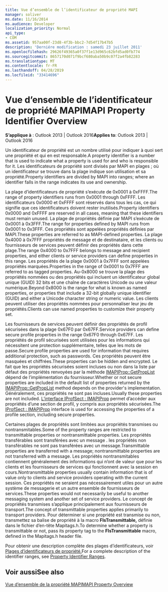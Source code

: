 ```yaml
---
title: Vue d’ensemble de l’identificateur de propriété MAPI
manager: soliver
ms.date: 11/16/2014
ms.audience: Developer
localization_priority: Normal
api_type:
- COM
ms.assetid: 957aa00f-23d8-4f3b-bbc2-7d54f17b47b5
description: 'Derniére modification : samedi 23 juillet 2011'
ms.openlocfilehash: 29626f49365a0f37f1e13d965c62bfd5ad0fb774
ms.sourcegitcommit: 8657170d071f9bcf680aba50b9c07f2a4fb82283
ms.translationtype: MT
ms.contentlocale: fr-FR
ms.lasthandoff: 04/28/2019
ms.locfileid: "33414696"
---
```

# <a name="mapi-property-identifier-overview"></a><span data-ttu-id="8b4c0-103">Vue d’ensemble de l’identificateur de propriété MAPI</span><span class="sxs-lookup"><span data-stu-id="8b4c0-103">MAPI Property Identifier Overview</span></span>

  
  
<span data-ttu-id="8b4c0-104">**S’applique à** : Outlook 2013 | Outlook 2016</span><span class="sxs-lookup"><span data-stu-id="8b4c0-104">**Applies to**: Outlook 2013 | Outlook 2016</span></span> 
  
<span data-ttu-id="8b4c0-105">Un identificateur de propriété est un nombre utilisé pour indiquer à quoi sert une propriété et qui en est responsable.</span><span class="sxs-lookup"><span data-stu-id="8b4c0-105">A property identifier is a number that is used to indicate what a property is used for and who is responsible for it.</span></span> <span data-ttu-id="8b4c0-106">Les identificateurs de propriété sont divisés par MAPI en plages ; où un identificateur se trouve dans la plage indique son utilisation et sa propriété.</span><span class="sxs-lookup"><span data-stu-id="8b4c0-106">Property identifiers are divided by MAPI into ranges; where an identifier falls in the range indicates its use and ownership.</span></span> 
  
<span data-ttu-id="8b4c0-107">La plage d’identificateurs de propriété s’exécute de 0x0001 à 0xFFFF.</span><span class="sxs-lookup"><span data-stu-id="8b4c0-107">The range of property identifiers runs from 0x0001 through 0xFFFF.</span></span> <span data-ttu-id="8b4c0-108">Les identificateurs 0x0000 et 0xFFFF sont réservés dans tous les cas, ce qui signifie que ces identificateurs doivent rester inutilisés.</span><span class="sxs-lookup"><span data-stu-id="8b4c0-108">Property identifiers 0x0000 and 0xFFFF are reserved in all cases, meaning that these identifiers must remain unused.</span></span> <span data-ttu-id="8b4c0-109">La plage de propriétés définie par MAPI s’exécute de 0x0001 à 0x3FFF.</span><span class="sxs-lookup"><span data-stu-id="8b4c0-109">The range for properties defined by MAPI runs from 0x0001 to 0x3FFF.</span></span> <span data-ttu-id="8b4c0-110">Ces propriétés sont appelées propriétés définies par MAPI.</span><span class="sxs-lookup"><span data-stu-id="8b4c0-110">These properties are referred to as MAPI-defined properties.</span></span> <span data-ttu-id="8b4c0-111">La plage 0x4000 à 0x7FFF propriétés de message et de destinataire, et les clients ou fournisseurs de services peuvent définir des propriétés dans cette plage.</span><span class="sxs-lookup"><span data-stu-id="8b4c0-111">The range 0x4000 to 0x7FFF belongs to message and recipient properties, and either clients or service providers can define properties in this range.</span></span> <span data-ttu-id="8b4c0-112">Les propriétés de la plage 0x0001 à 0x7FFF sont appelées propriétés marquées.</span><span class="sxs-lookup"><span data-stu-id="8b4c0-112">Properties in the range of 0x0001 to 0x7FFF are referred to as tagged properties.</span></span> <span data-ttu-id="8b4c0-113">Au-0x8000 se trouve la plage des propriétés nommées ou des propriétés qui incluent un identificateur global unique (GUID) 32 bits et une chaîne de caractères Unicode ou une valeur numérique.</span><span class="sxs-lookup"><span data-stu-id="8b4c0-113">Beyond 0x8000 is the range for what is known as named properties, or properties that include a 32-bit globally unique identifier (GUID) and either a Unicode character string or numeric value.</span></span> <span data-ttu-id="8b4c0-114">Les clients peuvent utiliser des propriétés nommées pour personnaliser leur jeu de propriétés.</span><span class="sxs-lookup"><span data-stu-id="8b4c0-114">Clients can use named properties to customize their property set.</span></span>
  
<span data-ttu-id="8b4c0-115">Les fournisseurs de services peuvent définir des propriétés de profil sécurisées dans la plage 0x67F0 par 0x67FF.</span><span class="sxs-lookup"><span data-stu-id="8b4c0-115">Service providers can define secure profile properties in the range 0x67F0 through 0x67FF.</span></span> <span data-ttu-id="8b4c0-116">Les propriétés de profil sécurisées sont utilisées pour les informations qui nécessitent une protection supplémentaire, telles que les mots de passe.</span><span class="sxs-lookup"><span data-stu-id="8b4c0-116">Secure profile properties are used for information that requires additional protection, such as passwords.</span></span> <span data-ttu-id="8b4c0-117">Ces propriétés peuvent être masquées et chiffrées.</span><span class="sxs-lookup"><span data-stu-id="8b4c0-117">These properties can be hidden and encrypted.</span></span> <span data-ttu-id="8b4c0-118">Le fait que les propriétés sécurisées soient incluses ou non dans la liste par défaut des propriétés renvoyées par la méthode [IMAPIProp::GetPropList](imapiprop-getproplist.md) dépend de l’implémentation du fournisseur.</span><span class="sxs-lookup"><span data-stu-id="8b4c0-118">Whether or not secure properties are included in the default list of properties returned by the [IMAPIProp::GetPropList](imapiprop-getproplist.md) method depends on the provider's implementation.</span></span> <span data-ttu-id="8b4c0-119">Généralement, ces propriétés ne sont pas incluses.</span><span class="sxs-lookup"><span data-stu-id="8b4c0-119">Usually these properties are not included.</span></span> <span data-ttu-id="8b4c0-120">[L’interface IProfSect : IMAPIProp](iprofsectimapiprop.md) permet d’accéder aux propriétés d’une section de profil, y compris aux propriétés sécurisées.</span><span class="sxs-lookup"><span data-stu-id="8b4c0-120">The [IProfSect : IMAPIProp](iprofsectimapiprop.md) interface is used for accessing the properties of a profile section, including secure properties.</span></span> 
  
<span data-ttu-id="8b4c0-121">Certaines plages de propriétés sont limitées aux propriétés transmises ou nontransmitables.</span><span class="sxs-lookup"><span data-stu-id="8b4c0-121">Some of the property ranges are restricted to transmittable properties or nontransmittable properties.</span></span> <span data-ttu-id="8b4c0-122">Les propriétés transférables sont transférées avec un message . les propriétés non transférables ne sont pas transférées avec un message.</span><span class="sxs-lookup"><span data-stu-id="8b4c0-122">Transmittable properties are transferred with a message; nontransmittable properties are not transferred with a message.</span></span> <span data-ttu-id="8b4c0-123">Les propriétés nontransmitables contiennent généralement des informations qui n’ont de valeur que pour les clients et les fournisseurs de services qui fonctionnent avec la session en cours.</span><span class="sxs-lookup"><span data-stu-id="8b4c0-123">Nontransmittable properties usually contain information that is of value only to clients and service providers operating with the current session.</span></span> <span data-ttu-id="8b4c0-124">Ces propriétés ne seraient pas nécessairement utiles pour un autre système de messagerie et un autre ensemble de fournisseurs de services.</span><span class="sxs-lookup"><span data-stu-id="8b4c0-124">These properties would not necessarily be useful to another messaging system and another set of service providers.</span></span> <span data-ttu-id="8b4c0-125">Le concept de propriétés transmises s’applique principalement aux fournisseurs de transport.</span><span class="sxs-lookup"><span data-stu-id="8b4c0-125">The concept of transmittable properties applies primarily to transport providers.</span></span> <span data-ttu-id="8b4c0-126">Pour déterminer si une propriété est transmise ou non, transmettez sa balise de propriété à la macro **FIsTransmittable,** définie dans le fichier d’en-tête Mapitags.h.</span><span class="sxs-lookup"><span data-stu-id="8b4c0-126">To determine whether a property is transmittable or not, pass its property tag to the **FIsTransmittable** macro, defined in the Mapitags.h header file.</span></span> 
  
<span data-ttu-id="8b4c0-127">Pour obtenir une description complète des plages d’identificateurs, voir [Plages d’identificateurs de propriété.](property-identifier-ranges.md)</span><span class="sxs-lookup"><span data-stu-id="8b4c0-127">For a complete description of the identifier ranges, see [Property Identifier Ranges](property-identifier-ranges.md).</span></span>
  
## <a name="see-also"></a><span data-ttu-id="8b4c0-128">Voir aussi</span><span class="sxs-lookup"><span data-stu-id="8b4c0-128">See also</span></span>



[<span data-ttu-id="8b4c0-129">Vue d’ensemble de la propriété MAPI</span><span class="sxs-lookup"><span data-stu-id="8b4c0-129">MAPI Property Overview</span></span>](mapi-property-overview.md)

